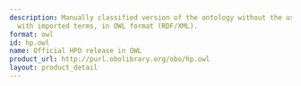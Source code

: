 ```yaml
---
description: Manually classified version of the ontology without the use of a reasoner,
  with imported terms, in OWL format (RDF/XML).
format: owl
id: hp.owl
name: Official HPO release in OWL
product_url: http://purl.obolibrary.org/obo/hp.owl
layout: product_detail
---
```

